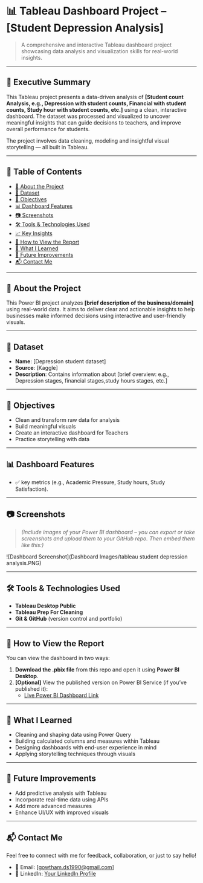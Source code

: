 
# 📊 Tableau Dashboard Project – [Student Depression Analysis]

> A comprehensive and interactive Tableau dashboard project showcasing data analysis and visualization skills for real-world insights.

---

## 📄 Executive Summary

This Tableau project presents a data-driven analysis of **[Student count Analysis, e.g., Depression with student counts, Financial with student counts, Study hour with student counts, etc.]** using a clean, interactive dashboard. The dataset was processed and visualized to uncover meaningful insights that can guide decisions to teachers, and improve overall performance for students.

The project involves data cleaning, modeling and insightful visual storytelling — all built in Tableau.

---

## 📁 Table of Contents
- [📘 About the Project](#-about-the-project)
- [📂 Dataset](#-dataset)
- [🎯 Objectives](#-objectives)
- [📊 Dashboard Features](#-dashboard-features)
- [📷 Screenshots](#-screenshots)
- [🛠 Tools & Technologies Used](#-tools--technologies-used)
- [📈 Key Insights](#-key-insights)
- [🚀 How to View the Report](#-how-to-view-the-report)
- [🧠 What I Learned](#-what-i-learned)
- [📌 Future Improvements](#-future-improvements)
- [📬 Contact Me](#-contact-me)

---

## 📘 About the Project

This Power BI project analyzes **[brief description of the business/domain]** using real-world data. It aims to deliver clear and actionable insights to help businesses make informed decisions using interactive and user-friendly visuals.

---

## 📂 Dataset

- **Name**: [Depression student dataset]
- **Source**: [Kaggle]
- **Description**: Contains information about [brief overview: e.g., Depression stages, financial stages,study hours stages, etc.]


---

## 🎯 Objectives

- Clean and transform raw data for analysis
- Build meaningful visuals
- Create an interactive dashboard for Teachers
- Practice storytelling with data

---

## 📊 Dashboard Features

- ✅ key metrics (e.g., Academic Pressure, Study hours, Study Satisfaction).

---

## 📷 Screenshots

> *(Include images of your Power BI dashboard – you can export or take screenshots and upload them to your GitHub repo. Then embed them like this:)*

![Dashboard Screenshot](Dashboard Images/tableau student depression analysis.PNG)

---

## 🛠 Tools & Technologies Used

- **Tableau Desktop Public**
- **Tableau Prep For Cleaning**
- **Git & GitHub** (version control and portfolio)

---


## 🚀 How to View the Report

You can view the dashboard in two ways:

1. **Download the .pbix file** from this repo and open it using **Power BI Desktop**.
2. **[Optional]** View the published version on Power BI Service (if you’ve published it):
   - [Live Power BI Dashboard Link](https://public.tableau.com/views/studentdepressionanalysis_17508682850950/StudentCountAnalysis?:language=en-US&publish=yes&:sid=&:redirect=auth&:display_count=n&:origin=viz_share_link)

---

## 🧠 What I Learned

- Cleaning and shaping data using Power Query
- Building calculated columns and measures within Tableau
- Designing dashboards with end-user experience in mind
- Applying storytelling techniques through visuals

---

## 📌 Future Improvements

- Add predictive analysis with Tableau
- Incorporate real-time data using APIs
- Add more advanced measures
- Enhance UI/UX with improved visuals

---

## 📬 Contact Me

Feel free to connect with me for feedback, collaboration, or just to say hello!

- 📧 Email: [gowtham.ds1990@gmail.com]
- 💼 LinkedIn: [Your LinkedIn Profile](www.linkedin.com/in/gowtham-su)
